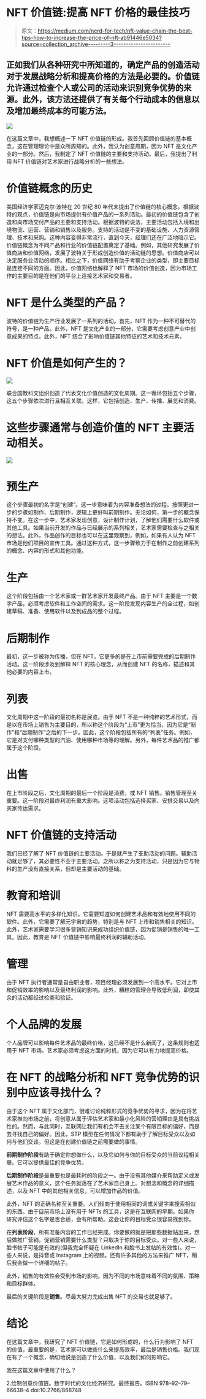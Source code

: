 # NFT 价值链:提高 NFT 价格的最佳技巧

> 原文：<https://medium.com/nerd-for-tech/nft-value-chain-the-best-tips-how-to-increase-the-price-of-nft-ab91446e5034?source=collection_archive---------3----------------------->

## 正如我们从各种研究中所知道的，确定产品的创造活动对于发展战略分析和提高价格的方法是必要的。价值链允许通过检查个人或公司的活动来识别竞争优势的来源。此外，该方法还提供了有关每个行动成本的信息以及增加最终成本的可能方法。

![](img/11daba707ef1ce8c03cb7ca331ef51a9.png)

在这篇文章中，我想概述一下 NFT 价值链的形成。我首先回顾价值链的基本概念，这在管理理论中是众所周知的。此外，我认为创意周期，因为 NFT 是文化产业的一部分。然后，我制定了 NFT 价值链的主要和支持活动。最后，我提出了利用 NFT 价值链对艺术家进行战略分析的一些想法。

# 价值链概念的历史

美国经济学家迈克尔·波特在 20 世纪 80 年代末提出了价值链的核心概念。根据波特的观点，价值链是向市场提供有价值产品的一系列活动。最初的价值链包含了创造和向市场交付产品的主要和支持活动。根据波特的说法，主要活动包括入境和出境物流、运营、营销和销售以及服务。支持的活动是不变的基础设施、人力资源管理、技术和采购。这种内容变得非常流行，直到今天，经理们还在广泛地暗示它。
价值链概念为不同产品和行业的价值链配置奠定了基础。例如，其他研究发展了价值商店和价值网络，发展了波特关于形成创造价值的活动链的思想。价值商店可以决定服务业活动的顺序。相比之下，价值网络有助于考察企业的类型，即主要目标是连接不同的方面。因此，价值网络也解释了 NFT 市场的价值创造，因为市场工作的主要目的是在他们的平台上连接艺术家和交易者。

# NFT 是什么类型的产品？

波特的价值链为生产行业发展了一系列的活动。首先，NFT 作为一种不可替代的符号，是一种产品。此外，NFT 是文化产业的一部分，它需要考虑创意产业中创意成果的特点。此外，NFT 结合了影响价值链其他特征的艺术和技术元素。

# NFT 价值是如何产生的？

![](img/5ac6026fc50ed4e203a5d54ecbf9f1f2.png)

联合国教科文组织创造了代表文化价值创造的文化周期。这一循环包括五个步骤，这五个步骤依次进行且相互关联。这样，它包括创造、生产、传播、展览和消费。

# 这些步骤通常与创造价值的 NFT 主要活动相关。

![](img/d2e536cc17d6a6e0fa22c7cc3305659a.png)

# 预生产

这个步骤最初的名字是“创建”。这一步意味着为内容准备想法的过程。按照更进一步的步骤如制作、后期制作，逻辑上更好叫前期制作。无论如何，第一步的概念保持不变。在这一步中，艺术家发现创意，设计制作计划，了解他们需要什么软件或其他工具。如果当前开发的作品与已经展示的系列相关，艺术家需要检查与之相关的想法。此外，作品创作的目标也可以在这里观察到，例如，如果有人认为 NFT 市场是他们项目的宣传工具。通过这种方式，这一步骤致力于在制作之前创建系列的概念、内容的形式和其他功能。

# 生产

这个阶段包括由一个艺术家或一群艺术家开发最终产品。由于 NFT 主要是一个数字产品，必须考虑软件和工作空间的需求。这一阶段发现内容生产的全过程，如创建草稿、准备、使用软件以及到成品的整个过程。

# 后期制作

最初，这一步被称为传播，但在 NFT，它更多的是在上市前需要完成的后期制作活动。这一阶段涉及到解释 NFT 的核心理念，从而创建 NFT 的名称，描述和其他必要的内容上市。

# 列表

文化周期中这一阶段的最初名称是展览。由于 NFT 不是一种纯粹的艺术形式，而是以在市场上销售为主要目的，所以称这个阶段为“上市”更为恰当，因为它是“制作”和“后期制作”之后的下一步。因此，这个阶段包括所有的“列表”任务。例如，它是对支付哪种类型的汽油、使用哪种市场等的理解。另外，每件艺术品的推广都属于这个阶段。

# 出售

在上市阶段之后，文化周期的最后一个阶段是消费，或 NFT 销售。销售管理至关重要。这一阶段对最终利润有重大影响。这项活动包括选择买家、安排交易以及向买家传达需求。

# NFT 价值链的支持活动

我们已经了解了 NFT 价值链的主要活动。于是就产生了支助活动的问题。辅助活动就足够了，其必要性不亚于主要活动。之所以称之为支持活动，只是因为它与物料的生产没有直接关系，但却是主要活动的基础。

# 教育和培训

NFT 需要高水平的多样化知识。它需要知道如何创建艺术品和有效地使用不同的软件。此外，它需要了解元宇宙的趋势，特别是与 NFT 上市和销售相关的知识。此外，艺术家需要学习很多营销知识来成功组织价值链，因为促销是销售的唯一工具。因此，教育是 NFT 价值链中影响最终利润的辅助活动。

# 管理

由于 NFT 执行者通常是自由职业者，项目经理必须发展到一个高水平。它对上市和促销效率的影响以及最终利润的影响。此外，糟糕的管理会导致低利润，即使其余的活动都经过检查和验证。

# 个人品牌的发展

个人品牌可以影响每件艺术品的最终价格，这已经不是什么新闻了，这条规则也适用于 NFT 市场。艺术家必须考虑这方面的时机，因为它可以有力地提高价格。

# 在 NFT 的战略分析和 NFT 竞争优势的识别中应该寻找什么？

由于这个 NFT 属于文化部门，很难讨论纯粹形式的竞争优势的寻求，因为在将艺术家推向市场之前，将创意从属于评估艺术家和最小化风险的营销理由是具有挑战性的。然而，与此同时，互联网让我们有机会不去关注某个有限目标的偏好，而是去寻找自己的偏好。因此，STP 模型在任何情况下都有助于了解目标受众以及如何与他们交谈。但这是在创建价值链之前需要做的事情。

**前期制作阶段**有助于确定你想做什么，以及它如何与你的目标受众的当前议程相关联。它可以提供最佳的竞争优势。

**后期制作阶段**是最重要也是最耗时的阶段之一。由于没有其他媒介来帮助定义或发展艺术作品的意义，这个任务就落在了艺术家自己身上。对想法和概念的详细描述，以及 NFT 中的其他相关信息，可以增加作品的价值。

此外，NFT 的正确名称至关重要。人们倾向于使用相同的词或关键字来搜索相似的东西。由于目前市场上没有用于 NFTs 的工具，这是在互联网的早期。如果你研究评估这个名字是否合适，会有所帮助。这会让你的目标受众很容易找到你。

在**列表阶段**，所有准备内容的工作已经完成。你要做的就是把那些数据贴出来，然后做推广营销。促销营销需要什么类型？只取决于你的目标受众。对一些人来说，脸书帖子可能是有效的(但我完全怀疑在 LinkedIn 和脸书上发帖的有效性)。对一些人来说，是抖音或 Instagram 上的视频。还有许多其他的方法来推广 NFT，稍后我会做一个详细的帖子。

此外，销售的有效性会受到市场的影响，因为不同的市场意味着不同的氛围、策略和目标群体。

最后的关键阶段是**销售**。尽最大努力完成出售 NFT 的交易也就足够了。

# 结论

在这篇文章中，我研究了 NFT 价值链，它是如何形成的，什么行为影响了 NFT 的价值，最重要的是，艺术家可以做些什么来提高效率，最后是销售价格。我们现在有了一个概念，确切地说是创造了什么价值，以及我们如何影响它。

我在这篇文章中使用了什么？

2.绘制创意价值链。数字时代的文化经济研究。最终报告。ISBN 978–92–79–66638–4 doi:10.2766/868748